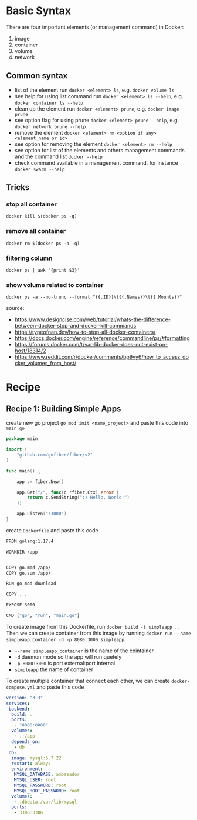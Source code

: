 # Basic Syntax

There are four important elements (or management command) in Docker: 
1. image
2. container
3. volume
4. network

## Common syntax

- list of the element run `docker <element> ls`, e.g. `docker volume ls`
- see help for using list command run `docker <element> ls --help`, e.g. `docker container ls --help`
- clean up the element run `docker <element> prune`, e.g. `docker image prune`
- see option flag for using prune `docker <element> prune --help`, e.g. `docker network prune --help`
- remove the element `docker <element> rm <option if any> <element_name or id> `
- see option for removing the element `docker <element> rm --help`
- see option for list of the elements and others management commands and the command list `docker --help`
- check command available in a management command, for instance `docker swarm --help`

## Tricks

### stop all container

 `docker kill $(docker ps -q)`

### remove all container

`docker rm $(docker ps -a -q)`

### filtering column

`docker ps | awk '{print $3}'`

### show volume related to container

`docker ps -a --no-trunc --format "{{.ID}}\t{{.Names}}\t{{.Mounts}}"`

source: 
- https://www.designcise.com/web/tutorial/whats-the-difference-between-docker-stop-and-docker-kill-commands
- https://typeofnan.dev/how-to-stop-all-docker-containers/
- https://docs.docker.com/engine/reference/commandline/ps/#formatting
- https://forums.docker.com/t/var-lib-docker-does-not-exist-on-host/18314/2
- https://www.reddit.com/r/docker/comments/bp9vy6/how_to_access_docker_volumes_from_host/


# Recipe

## Recipe 1: Building Simple Apps

create new go project `go mod init <name_project>` and paste this code into `main.go`

```go
package main

import (
	"github.com/gofiber/fiber/v2"
)

func main() {

	app := fiber.New()

	app.Get("/", func(c *fiber.Ctx) error {
		return c.SendString(":) Hello, World!")
	})

	app.Listen(":3000")
}
```



create `Dockerfile` and paste this code

```sh
FROM golang:1.17.4

WORKDIR /app


COPY go.mod /app/
COPY go.sum /app/

RUN go mod download

COPY . .

EXPOSE 3000

CMD ["go", "run", "main.go"]

```

To create image from this Dockerfile, run `docker build -t simpleapp .`. Then we can create container from this image by running `docker run --name simpleapp_container -d -p 8080:3000 simpleapp`.    

- `--name simpleapp_container` is the name of the cointainer
- `-d` daemon mode so the app will run quetely
- `-p 8080:3000` is port external:port internal
- `simpleapp` the name of container 


To create multiple container that connect each other, we can create `docker-compose.yml` and paste this code

```yaml
version: "3.3"
services:
 backend:
  build: .
  ports: 
   - "8080:8080"
  volumes:
   - .:/app
  depends_on:
   - db
 db:
  image: mysql:5.7.22
  restart: always
  environment:
   MYSQL_DATABASE: ambasador
   MYSQL_USER: root
   MYSQL_PASSWORD: root
   MYSQL_ROOT_PASSWORD: root
  volumes:
   - .dbdata:/var/lib/mysql
  ports:
   - 3306:3306
```

